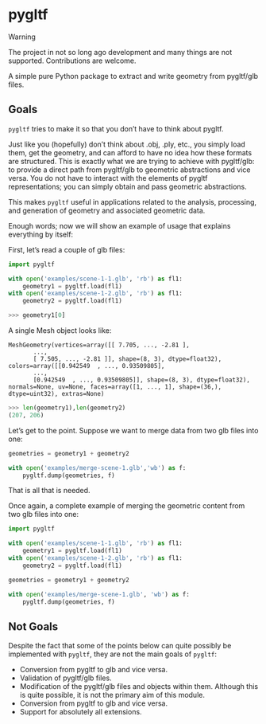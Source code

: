 # pygltf
> [!WARNING]
> The project in not so long ago development and many things are not supported. 
> Contributions are welcome.

A simple pure Python package to extract and write geometry from pygltf/glb files.

## Goals

`pygltf` tries to make it so that you don’t have to think about pygltf.

Just like you (hopefully) don’t think about .obj, .ply, etc., you simply load them, get the geometry, and can afford to have no idea how these formats are structured. This is exactly what we are trying to achieve with pygltf/glb: to provide a direct path from pygltf/glb to geometric abstractions and vice versa. You do not have to interact with the elements of pygltf representations; you can simply obtain and pass geometric abstractions.

This makes `pygltf` useful in applications related to the analysis, processing, and generation of geometry and associated geometric data.

Enough words; now we will show an example of usage that explains everything by itself:

First, let’s read a couple of glb files:

```python
import pygltf

with open('examples/scene-1-1.glb', 'rb') as fl1:
    geometry1 = pygltf.load(fl1)
with open('examples/scene-1-2.glb', 'rb') as fl1:
    geometry2 = pygltf.load(fl1)
```  
```python  
>>> geometry1[0]  
```  
A single Mesh object looks like:
```text
MeshGeometry(vertices=array([[ 7.705, ..., -2.81 ],
       ...,  
       [ 7.505, ..., -2.81 ]], shape=(8, 3), dtype=float32), colors=array([[0.942549  , ..., 0.93509805],
       ...,  
       [0.942549  , ..., 0.93509805]], shape=(8, 3), dtype=float32), normals=None, uv=None, faces=array([1, ..., 1], shape=(36,), dtype=uint32), extras=None)  
```  
```python  
>>> len(geometry1),len(geometry2)  
(207, 206)  
```  
Let’s get to the point. Suppose we want to merge data from two glb files into one:
```python
geometries = geometry1 + geometry2

with open('examples/merge-scene-1.glb','wb') as f:
    pygltf.dump(geometries, f)
```  
That is all that is needed.

Once again, a complete example of merging the geometric content from two glb files into one:

```python
import pygltf

with open('examples/scene-1-1.glb', 'rb') as fl1:
    geometry1 = pygltf.load(fl1)
with open('examples/scene-1-2.glb', 'rb') as fl1:
    geometry2 = pygltf.load(fl1)

geometries = geometry1 + geometry2

with open('examples/merge-scene-1.glb', 'wb') as f:
    pygltf.dump(geometries, f)
```  


## Not Goals

Despite the fact that some of the points below can quite possibly be implemented with `pygltf`, they are not the main goals of `pygltf`:
- Conversion from pygltf to glb and vice versa.
- Validation of pygltf/glb files.
- Modification of the pygltf/glb files and objects within them. Although this is quite possible, it is not the primary aim of this module.
- Conversion from pygltf to glb and vice versa.
- Support for absolutely all extensions.

